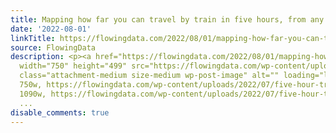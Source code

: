 ```yaml
---
title: Mapping how far you can travel by train in five hours, from any European station
date: '2022-08-01'
linkTitle: https://flowingdata.com/2022/08/01/mapping-how-far-you-can-travel-by-train-in-five-hours-from-any-european-station/
source: FlowingData
description: <p><a href="https://flowingdata.com/2022/08/01/mapping-how-far-you-can-travel-by-train-in-five-hours-from-any-european-station/"><img
  width="750" height="499" src="https://flowingdata.com/wp-content/uploads/2022/07/five-hour-train-ride-750x499.png"
  class="attachment-medium size-medium wp-post-image" alt="" loading="lazy" srcset="https://flowingdata.com/wp-content/uploads/2022/07/five-hour-train-ride-750x499.png
  750w, https://flowingdata.com/wp-content/uploads/2022/07/five-hour-train-ride-1090x725.png
  1090w, https://flowingdata.com/wp-content/uploads/2022/07/five-hour-train-ride-210x140.png
  ...
disable_comments: true
---
```

<p><a href="https://flowingdata.com/2022/08/01/mapping-how-far-you-can-travel-by-train-in-five-hours-from-any-european-station/"><img width="750" height="499" src="https://flowingdata.com/wp-content/uploads/2022/07/five-hour-train-ride-750x499.png" class="attachment-medium size-medium wp-post-image" alt="" loading="lazy" srcset="https://flowingdata.com/wp-content/uploads/2022/07/five-hour-train-ride-750x499.png 750w, https://flowingdata.com/wp-content/uploads/2022/07/five-hour-train-ride-1090x725.png 1090w, https://flowingdata.com/wp-content/uploads/2022/07/five-hour-train-ride-210x140.png ...